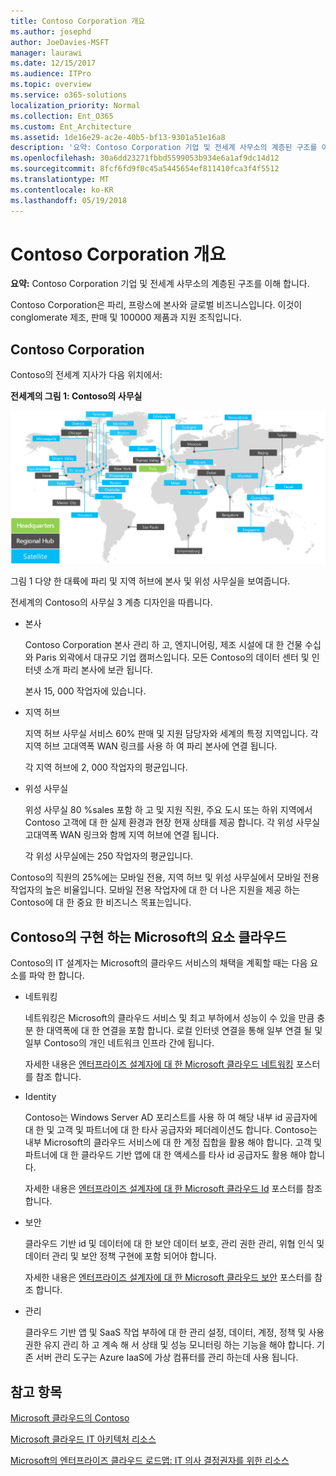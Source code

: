 ```yaml
---
title: Contoso Corporation 개요
ms.author: josephd
author: JoeDavies-MSFT
manager: laurawi
ms.date: 12/15/2017
ms.audience: ITPro
ms.topic: overview
ms.service: o365-solutions
localization_priority: Normal
ms.collection: Ent_O365
ms.custom: Ent_Architecture
ms.assetid: 1de16e29-ac2e-40b5-bf13-9301a51e16a8
description: '요약: Contoso Corporation 기업 및 전세계 사무소의 계층된 구조를 이해 합니다.'
ms.openlocfilehash: 30a6dd23271fbbd5599053b934e6a1af9dc14d12
ms.sourcegitcommit: 8fcf6fd9f0c45a5445654ef811410fca3f4f5512
ms.translationtype: MT
ms.contentlocale: ko-KR
ms.lasthandoff: 05/19/2018
---
```

# <a name="overview-of-the-contoso-corporation"></a>Contoso Corporation 개요

 **요약:** Contoso Corporation 기업 및 전세계 사무소의 계층된 구조를 이해 합니다.
  
Contoso Corporation은 파리, 프랑스에 본사와 글로벌 비즈니스입니다. 이것이 conglomerate 제조, 판매 및 100000 제품과 지원 조직입니다. 
  
## <a name="the-contoso-corporation"></a>Contoso Corporation

Contoso의 전세계 지사가 다음 위치에서:
  
**전세계의 그림 1: Contoso의 사무실**

![전 세계 Contoso Corporation 사무실](images/Contoso_Poster/Contoso_WW_Org.png)

  
그림 1 다양 한 대륙에 파리 및 지역 허브에 본사 및 위성 사무실을 보여줍니다.
  
전세계의 Contoso의 사무실 3 계층 디자인을 따릅니다.
  
- 본사
    
    Contoso Corporation 본사 관리 하 고, 엔지니어링, 제조 시설에 대 한 건물 수십와 Paris 외곽에서 대규모 기업 캠퍼스입니다. 모든 Contoso의 데이터 센터 및 인터넷 소개 파리 본사에 보관 됩니다.
    
    본사 15, 000 작업자에 있습니다.
    
- 지역 허브
    
    지역 허브 사무실 서비스 60% 판매 및 지원 담당자와 세계의 특정 지역입니다. 각 지역 허브 고대역폭 WAN 링크를 사용 하 여 파리 본사에 연결 됩니다. 
    
    각 지역 허브에 2, 000 작업자의 평균입니다.
    
- 위성 사무실
    
    위성 사무실 80 %sales 포함 하 고 및 지원 직원, 주요 도시 또는 하위 지역에서 Contoso 고객에 대 한 실제 환경과 현장 현재 상태를 제공 합니다. 각 위성 사무실 고대역폭 WAN 링크와 함께 지역 허브에 연결 됩니다.
    
    각 위성 사무실에는 250 작업자의 평균입니다.
    
Contoso의 직원의 25%에는 모바일 전용, 지역 허브 및 위성 사무실에서 모바일 전용 작업자의 높은 비율입니다. 모바일 전용 작업자에 대 한 더 나은 지원을 제공 하는 Contoso에 대 한 중요 한 비즈니스 목표는입니다.
  
## <a name="elements-of-contosos-implementation-of-the-microsoft-cloud"></a>Contoso의 구현 하는 Microsoft의 요소 클라우드

Contoso의 IT 설계자는 Microsoft의 클라우드 서비스의 채택을 계획할 때는 다음 요소를 파악 한 합니다.
  
- 네트워킹
    
    네트워킹은 Microsoft의 클라우드 서비스 및 최고 부하에서 성능이 수 있을 만큼 충분 한 대역폭에 대 한 연결을 포함 합니다. 로컬 인터넷 연결을 통해 일부 연결 될 및 일부 Contoso의 개인 네트워크 인프라 간에 됩니다.
    
    자세한 내용은 [엔터프라이즈 설계자에 대 한 Microsoft 클라우드 네트워킹](microsoft-cloud-networking-for-enterprise-architects.md) 포스터를 참조 합니다.
   
- Identity
    
    Contoso는 Windows Server AD 포리스트를 사용 하 여 해당 내부 id 공급자에 대 한 및 고객 및 파트너에 대 한 타사 공급자와 페더레이션도 합니다. Contoso는 내부 Microsoft의 클라우드 서비스에 대 한 계정 집합을 활용 해야 합니다. 고객 및 파트너에 대 한 클라우드 기반 앱에 대 한 액세스를 타사 id 공급자도 활용 해야 합니다.
    
    자세한 내용은 [엔터프라이즈 설계자에 대 한 Microsoft 클라우드 Id](microsoft-cloud-it-architecture-resources.md#identity) 포스터를 참조 합니다.
    
- 보안
    
    클라우드 기반 id 및 데이터에 대 한 보안 데이터 보호, 관리 권한 관리, 위협 인식 및 데이터 관리 및 보안 정책 구현에 포함 되어야 합니다.
    
    자세한 내용은 [엔터프라이즈 설계자에 대 한 Microsoft 클라우드 보안](http://aka.ms/cloudarchsecurity) 포스터를 참조 합니다.
    
- 관리
    
    클라우드 기반 앱 및 SaaS 작업 부하에 대 한 관리 설정, 데이터, 계정, 정책 및 사용 권한 유지 관리 하 고 계속 해 서 상태 및 성능 모니터링 하는 기능을 해야 합니다. 기존 서버 관리 도구는 Azure IaaS에 가상 컴퓨터를 관리 하는데 사용 됩니다.
    
## <a name="see-also"></a>참고 항목

[Microsoft 클라우드의 Contoso](contoso-in-the-microsoft-cloud.md)
  
[Microsoft 클라우드 IT 아키텍처 리소스](microsoft-cloud-it-architecture-resources.md)

[Microsoft의 엔터프라이즈 클라우드 로드맵: IT 의사 결정권자를 위한 리소스](https://sway.com/FJ2xsyWtkJc2taRD)
 


